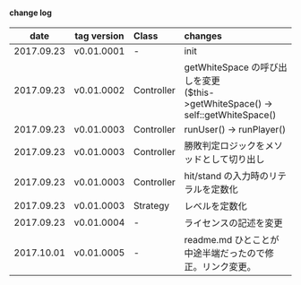 #### change log

| date | tag version | Class | changes |
|:----:|:-----------:|:------|:--------|
| 2017.09.23 | v0.01.0001 | - | init |
| 2017.09.23 | v0.01.0002 | Controller | getWhiteSpace の呼び出しを変更<br>($this->getWhiteSpace() -> self::getWhiteSpace() |
| 2017.09.23 | v0.01.0003 | Controller | runUser() -> runPlayer() |
| 2017.09.23 | v0.01.0003 | Controller | 勝敗判定ロジックをメソッドとして切り出し |
| 2017.09.23 | v0.01.0003 | Controller | hit/stand の入力時のリテラルを定数化 |
| 2017.09.23 | v0.01.0003 | Strategy | レベルを定数化 |
| 2017.09.23 | v0.01.0004 | - | ライセンスの記述を変更 |
| 2017.10.01 | v0.01.0005 | - | readme.md ひとことが中途半端だったので修正。リンク変更。 |
